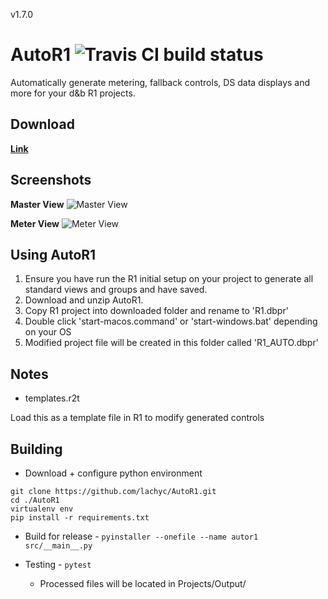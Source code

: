 v1.7.0

# AutoR1 ![Travis CI build status](https://travis-ci.com/lachyc/AutoR1.svg?branch=master)

Automatically generate metering, fallback controls, DS data displays and more for your d&b R1 projects.

## Download
**[Link](https://github.com/lachyc/AutoR1/releases)**

## Screenshots
**Master View**
![Master View](https://i.imgur.com/owTAui2.png)

**Meter View**
![Meter View](https://i.imgur.com/lwmrZE1.png)

## Using AutoR1
1. Ensure you have run the R1 initial setup on your project to generate all standard views and groups and have saved.
2. Download and unzip AutoR1.
3. Copy R1 project into downloaded folder and rename to 'R1.dbpr'
4. Double click 'start-macos.command' or 'start-windows.bat' depending on your OS
5. Modified project file will be created in this folder called 'R1_AUTO.dbpr'


## Notes
- templates.r2t

Load this as a template file in R1 to modify generated controls


## Building
- Download + configure python environment
```
git clone https://github.com/lachyc/AutoR1.git
cd ./AutoR1
virtualenv env
pip install -r requirements.txt
```

- Build for release - `pyinstaller --onefile --name autor1 src/__main__.py`

- Testing - `pytest`
  - Processed files will be located in Projects/Output/
